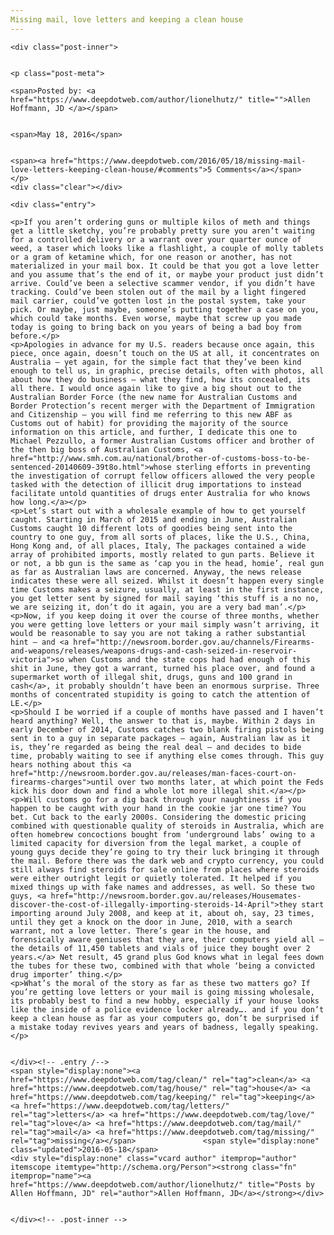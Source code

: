 ```yaml
---
Missing mail, love letters and keeping a clean house
---
```

<article class="post-listing post-11339 post type-post status-publish format-standard has-post-thumbnail hentry category-deepdot-news tag-clean tag-house tag-keeping tag-letters tag-love tag-mail tag-missing">
    
    <div class="post-inner">
    
    
    <p class="post-meta">
    
    <span>Posted by: <a href="https://www.deepdotweb.com/author/lionelhutz/" title="">Allen Hoffmann, JD </a></span>
    
    
    <span>May 18, 2016</span>
    
    
    <span><a href="https://www.deepdotweb.com/2016/05/18/missing-mail-love-letters-keeping-clean-house/#comments">5 Comments</a></span>
    </p>
    <div class="clear"></div>
    
    <div class="entry">
    
    <p>If you aren’t ordering guns or multiple kilos of meth and things get a little sketchy, you’re probably pretty sure you aren’t waiting for a controlled delivery or a warrant over your quarter ounce of weed, a taser which looks like a flashlight, a couple of molly tablets or a gram of ketamine which, for one reason or another, has not materialized in your mail box. It could be that you got a love letter and you assume that’s the end of it, or maybe your product just didn’t arrive. Could’ve been a selective scammer vendor, if you didn’t have tracking. Could’ve been stolen out of the mail by a light fingered mail carrier, could’ve gotten lost in the postal system, take your pick. Or maybe, just maybe, someone’s putting together a case on you, which could take months. Even worse, maybe that screw up you made today is going to bring back on you years of being a bad boy from before.</p>
    <p>Apologies in advance for my U.S. readers because once again, this piece, once again, doesn’t touch on the US at all, it concentrates on Australia – yet again, for the simple fact that they’ve been kind enough to tell us, in graphic, precise details, often with photos, all about how they do business – what they find, how its concealed, its all there. I would once again like to give a big shout out to the Australian Border Force (the new name for Australian Customs and Border Protection’s recent merger with the Department of Immigration and Citizenship – you will find me referring to this new ABF as Customs out of habit) for providing the majority of the source information on this article, and further, I dedicate this one to Michael Pezzullo, a former Australian Customs officer and brother of the then big boss of Australian Customs, <a href="http://www.smh.com.au/national/brother-of-customs-boss-to-be-sentenced-20140609-39t8o.html">whose sterling efforts in preventing the investigation of corrupt fellow officers allowed the very people tasked with the detection of illicit drug importations to instead facilitate untold quantities of drugs enter Australia for who knows how long.</a></p>
    <p>Let’s start out with a wholesale example of how to get yourself caught. Starting in March of 2015 and ending in June, Australian Customs caught 10 different lots of goodies being sent into the country to one guy, from all sorts of places, like the U.S., China, Hong Kong and, of all places, Italy, The packages contained a wide array of prohibited imports, mostly related to gun parts. Believe it or not, a bb gun is the same as ‘cap you in the head, homie’, real gun as far as Australian laws are concerned. Anyway, the news release indicates these were all seized. Whilst it doesn’t happen every single time Customs makes a seizure, usually, at least in the first instance, you get letter sent by signed for mail saying ‘this stuff is a no no, we are seizing it, don’t do it again, you are a very bad man’.</p>
    <p>Now, if you keep doing it over the course of three months, whether you were getting love letters or your mail simply wasn’t arriving, it would be reasonable to say you are not taking a rather substantial hint – and <a href="http://newsroom.border.gov.au/channels/Firearms-and-weapons/releases/weapons-drugs-and-cash-seized-in-reservoir-victoria">so when Customs and the state cops had had enough of this shit in June, they got a warrant, turned his place over, and found a supermarket worth of illegal shit, drugs, guns and 100 grand in cash</a>, it probably shouldn’t have been an enormous surprise. Three months of concentrated stupidity is going to catch the attention of LE.</p>
    <p>Should I be worried if a couple of months have passed and I haven’t heard anything? Well, the answer to that is, maybe. Within 2 days in early December of 2014, Customs catches two blank firing pistols being sent in to a guy in separate packages – again, Australian law as it is, they’re regarded as being the real deal – and decides to bide time, probably waiting to see if anything else comes through. This guy hears nothing about this <a href="http://newsroom.border.gov.au/releases/man-faces-court-on-firearms-charges">until over two months later, at which point the Feds kick his door down and find a whole lot more illegal shit.</a></p>
    <p>Will customs go for a dig back through your naughtiness if you happen to be caught with your hand in the cookie jar one time? You bet. Cut back to the early 2000s. Considering the domestic pricing combined with questionable quality of steroids in Australia, which are often homebrew concoctions bought from ‘underground labs’ owing to a limited capacity for diversion from the legal market, a couple of young guys decide they’re going to try their luck bringing it through the mail. Before there was the dark web and crypto currency, you could still always find steroids for sale online from places where steroids were either outright legit or quietly tolerated. It helped if you mixed things up with fake names and addresses, as well. So these two guys, <a href="http://newsroom.border.gov.au/releases/Housemates-discover-the-cost-of-illegally-importing-steroids-14-April">they start importing around July 2008, and keep at it, about oh, say, 23 times, until they get a knock on the door in June, 2010, with a search warrant, not a love letter. There’s gear in the house, and forensically aware geniuses that they are, their computers yield all – the details of 11,450 tablets and vials of juice they bought over 2 years.</a> Net result, 45 grand plus God knows what in legal fees down the tubes for these two, combined with that whole ‘being a convicted drug importer’ thing.</p>
    <p>What’s the moral of the story as far as these two matters go? If you’re getting love letters or your mail is going missing wholesale, its probably best to find a new hobby, especially if your house looks like the inside of a police evidence locker already…. and if you don’t keep a clean house as far as your computers go, don’t be surprised if a mistake today revives years and years of badness, legally speaking.</p>
    
    
    </div><!-- .entry /-->
    <span style="display:none"><a href="https://www.deepdotweb.com/tag/clean/" rel="tag">clean</a> <a href="https://www.deepdotweb.com/tag/house/" rel="tag">house</a> <a href="https://www.deepdotweb.com/tag/keeping/" rel="tag">keeping</a> <a href="https://www.deepdotweb.com/tag/letters/" rel="tag">letters</a> <a href="https://www.deepdotweb.com/tag/love/" rel="tag">love</a> <a href="https://www.deepdotweb.com/tag/mail/" rel="tag">mail</a> <a href="https://www.deepdotweb.com/tag/missing/" rel="tag">missing</a></span>				<span style="display:none" class="updated">2016-05-18</span>
    <div style="display:none" class="vcard author" itemprop="author" itemscope itemtype="http://schema.org/Person"><strong class="fn" itemprop="name"><a href="https://www.deepdotweb.com/author/lionelhutz/" title="Posts by Allen Hoffmann, JD" rel="author">Allen Hoffmann, JD</a></strong></div>
    
    
    </div><!-- .post-inner -->
</article><!-- .post-listing -->

